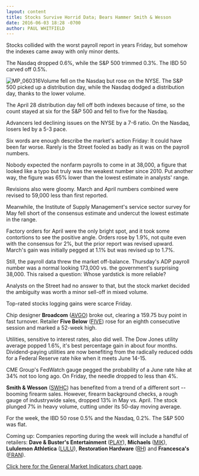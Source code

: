 ```yaml
---
layout: content
title: Stocks Survive Horrid Data; Bears Hammer Smith & Wesson
date: 2016-06-03 18:28 -0700
author: PAUL WHITFIELD
---
```






Stocks collided with the worst payroll report in years Friday, but somehow the indexes came away with only minor dents.


The Nasdaq dropped 0.6%, while the S&P 500 trimmed 0.3%. The IBD 50 carved off 0.5%.


![MP_060316](https://www.investors.com/wp-content/uploads/2016/06/MP_060316.jpg)Volume fell on the Nasdaq but rose on the NYSE. The S&P 500 picked up a distribution day, while the Nasdaq dodged a distribution day, thanks to the lower volume.


The April 28 distribution day fell off both indexes because of time, so the count stayed at six for the S&P 500 and fell to five for the Nasdaq.


Advancers led declining issues on the NYSE by a 7-6 ratio. On the Nasdaq, losers led by a 5-3 pace.


Six words are enough describe the market's action Friday: It could have been far worse. Rarely is the Street fooled as badly as it was on the payroll numbers.


Nobody expected the nonfarm payrolls to come in at 38,000, a figure that looked like a typo but truly was the weakest number since 2010. Put another way, the figure was 65% lower than the lowest estimate in analysts' range.


Revisions also were gloomy. March and April numbers combined were revised to 59,000 less than first reported.


Meanwhile, the Institute of Supply Management's service sector survey for May fell short of the consensus estimate and undercut the lowest estimate in the range.


Factory orders for April were the only bright spot, and it took some contortions to see the positive angle. Orders rose by 1.9%, not quite even with the consensus for 2%, but the prior report was revised upward. March's gain was initially pegged at 1.1% but was revised up to 1.7%.


Still, the payroll data threw the market off-balance. Thursday's ADP payroll number was a normal looking 173,000 vs. the government's surprising 38,000. This raised a question: Whose yardstick is more reliable?


Analysts on the Street had no answer to that, but the stock market decided the ambiguity was worth a minor sell-off in mixed volume.


Top-rated stocks logging gains were scarce Friday.


Chip designer **Broadcom** ([AVGO](https://research.investors.com/quote.aspx?symbol=AVGO)) broke out, clearing a 159.75 buy point in fast turnover. Retailer **Five Below** ([FIVE](https://research.investors.com/quote.aspx?symbol=FIVE)) rose for an eighth consecutive session and marked a 52-week high.


Utilities, sensitive to interest rates, also did well. The Dow Jones utility average popped 1.6%, it's best percentage gain in about four months. Dividend-paying utilities are now benefiting from the radically reduced odds for a Federal Reserve rate hike when it meets June 14-15.


CME Group's FedWatch gauge pegged the probability of a June rate hike at 34% not too long ago. On Friday, the needle dropped to less than 4%.


**Smith & Wesson** ([SWHC](https://research.investors.com/quote.aspx?symbol=SWHC)) has benefited from a trend of a different sort -- booming firearm sales. However, firearm background checks, a rough gauge of industrywide sales, dropped 13% in May vs. April. The stock plunged 7% in heavy volume, cutting under its 50-day moving average.


For the week, the IBD 50 rose 0.5% and the Nasdaq, 0.2%. The S&P 500 was flat.


Coming up: Companies reporting during the week will include a handful of retailers: **Dave & Buster's Entertainment** ([PLAY](https://research.investors.com/quote.aspx?symbol=PLAY)), **Michaels** ([MIK](https://research.investors.com/quote.aspx?symbol=MIK)), **Lululemon Athletica** ([LULU](https://research.investors.com/quote.aspx?symbol=LULU)), **Restoration Hardware** ([RH](https://research.investors.com/quote.aspx?symbol=RH)) and **Francesca's** ([FRAN](https://research.investors.com/quote.aspx?symbol=FRAN)).


[Click here for the General Market Indicators chart page](https://www.investors.com/wp-content/uploads/2016/06/GMI_B09.pdf).




